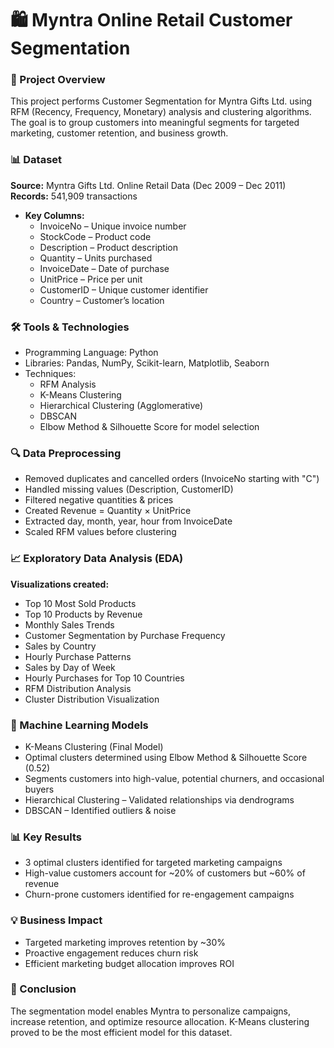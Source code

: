# 🛍️ Myntra Online Retail Customer Segmentation
### 📌 Project Overview
This project performs Customer Segmentation for Myntra Gifts Ltd. using RFM (Recency, Frequency, Monetary) analysis and clustering algorithms. The goal is to group customers into meaningful segments for targeted marketing, customer retention, and business growth.

### 📊 Dataset
**Source:** Myntra Gifts Ltd. Online Retail Data (Dec 2009 – Dec 2011)
**Records:** 541,909 transactions
- **Key Columns:**
  - InvoiceNo – Unique invoice number
  - StockCode – Product code
  - Description – Product description
  - Quantity – Units purchased
  - InvoiceDate – Date of purchase
  - UnitPrice – Price per unit
  - CustomerID – Unique customer identifier
  - Country – Customer’s location

### 🛠 Tools & Technologies
- Programming Language: Python
- Libraries: Pandas, NumPy, Scikit-learn, Matplotlib, Seaborn
- Techniques:
  - RFM Analysis
  - K-Means Clustering
  - Hierarchical Clustering (Agglomerative)
  - DBSCAN
  - Elbow Method & Silhouette Score for model selection

### 🔍 Data Preprocessing
- Removed duplicates and cancelled orders (InvoiceNo starting with "C")
- Handled missing values (Description, CustomerID)
- Filtered negative quantities & prices
- Created Revenue = Quantity × UnitPrice
- Extracted day, month, year, hour from InvoiceDate
- Scaled RFM values before clustering

### 📈 Exploratory Data Analysis (EDA)
**Visualizations created:**
- Top 10 Most Sold Products
- Top 10 Products by Revenue
- Monthly Sales Trends
- Customer Segmentation by Purchase Frequency
- Sales by Country
- Hourly Purchase Patterns
- Sales by Day of Week
- Hourly Purchases for Top 10 Countries
- RFM Distribution Analysis
- Cluster Distribution Visualization

### 🤖 Machine Learning Models
- K-Means Clustering (Final Model)
- Optimal clusters determined using Elbow Method & Silhouette Score (0.52)
- Segments customers into high-value, potential churners, and occasional buyers
- Hierarchical Clustering – Validated relationships via dendrograms
- DBSCAN – Identified outliers & noise

### 📊 Key Results
- 3 optimal clusters identified for targeted marketing campaigns
- High-value customers account for ~20% of customers but ~60% of revenue
- Churn-prone customers identified for re-engagement campaigns

### 💡 Business Impact
- Targeted marketing improves retention by ~30%
- Proactive engagement reduces churn risk
- Efficient marketing budget allocation improves ROI

### 🚀 Conclusion
The segmentation model enables Myntra to personalize campaigns, increase retention, and optimize resource allocation. K-Means clustering proved to be the most efficient model for this dataset.
